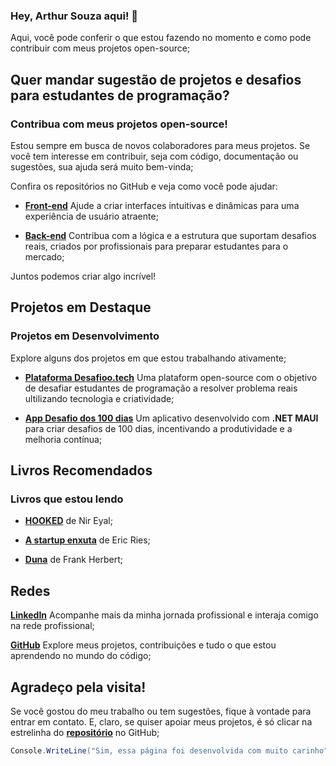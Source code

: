 ### Hey, Arthur Souza aqui! 👋

 Aqui, você pode conferir o que estou fazendo no momento e como pode contribuir com meus projetos open-source;

## Quer mandar sugestão de projetos e desafios para estudantes de programação? 
### Contribua com meus projetos open-source!

Estou sempre em busca de novos colaboradores para meus projetos. Se você tem interesse em contribuir, seja com código, documentação ou sugestões, sua ajuda será muito bem-vinda;

Confira os repositórios no GitHub e veja como você pode ajudar:

- [**Front-end**](https://github.com/ArthurSilv4/site-desafio.tech) Ajude a criar interfaces intuitivas e dinâmicas para uma experiência de usuário atraente;

- [**Back-end**](https://github.com/ArthurSilv4/api-desafio.tech) Contribua com a lógica e a estrutura que suportam desafios reais, criados por profissionais para preparar estudantes para o mercado;

Juntos podemos criar algo incrível!



## Projetos em Destaque
### Projetos em Desenvolvimento

Explore alguns dos projetos em que estou trabalhando ativamente;

- [**Plataforma Desafioo.tech**]() Uma plataform open-source com o objetivo de desafiar estudantes de programação a resolver problema reais ultilizando tecnologia e criatividade;

- [**App Desafio dos 100 dias**](https://github.com/ArthurSilv4/app-desafio100dias) Um aplicativo desenvolvido com **.NET MAUI** para criar desafios de 100 dias, incentivando a produtividade e a melhoria contínua;



<!-- ### Projetos em Atualização Contínua

Estes são alguns dos meus projetos concluídos, mas que continuo aprimorando para trazer melhorias constantes:

- [Nome do projeto](link) 
    <sub>Resumo do projeto;</sub>

- [Nome do projeto](link) 
    <sub>Resumo do projeto;</sub> -->



## Livros Recomendados
### Livros que estou lendo

- [**HOOKED**](https://amzn.to/4emDevq) de Nir Eyal;

- [**A startup enxuta**](https://amzn.to/3Zi5evT) de Eric Ries;

- [**Duna**]() de Frank Herbert;




## Redes

[**LinkedIn**](https://www.linkedin.com/in/arthur-souza-dev/) Acompanhe mais da minha jornada profissional e interaja comigo na rede profissional;

[**GitHub**](https://github.com/ArthurSilv4) Explore meus projetos, contribuições e tudo o que estou aprendendo no mundo do código;



## Agradeço pela visita!

Se você gostou do meu trabalho ou tem sugestões, fique à vontade para entrar em contato. E, claro, se quiser apoiar meus projetos, é só clicar na estrelinha do [**repositório**](https://github.com/ArthurSilv4/arthurdesouza.com/tree/master) no GitHub;

```csharp
Console.WriteLine("Sim, essa página foi desenvolvida com muito carinho");
```


